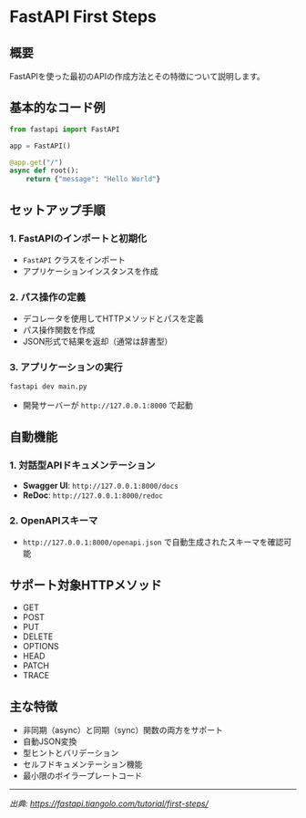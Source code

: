 # FastAPI First Steps

## 概要
FastAPIを使った最初のAPIの作成方法とその特徴について説明します。

## 基本的なコード例

```python
from fastapi import FastAPI

app = FastAPI()

@app.get("/")
async def root():
    return {"message": "Hello World"}
```

## セットアップ手順

### 1. FastAPIのインポートと初期化
- `FastAPI` クラスをインポート
- アプリケーションインスタンスを作成

### 2. パス操作の定義
- デコレータを使用してHTTPメソッドとパスを定義
- パス操作関数を作成
- JSON形式で結果を返却（通常は辞書型）

### 3. アプリケーションの実行
```bash
fastapi dev main.py
```
- 開発サーバーが `http://127.0.0.1:8000` で起動

## 自動機能

### 1. 対話型APIドキュメンテーション
- **Swagger UI**: `http://127.0.0.1:8000/docs`
- **ReDoc**: `http://127.0.0.1:8000/redoc`

### 2. OpenAPIスキーマ
- `http://127.0.0.1:8000/openapi.json` で自動生成されたスキーマを確認可能

## サポート対象HTTPメソッド
- GET
- POST
- PUT
- DELETE
- OPTIONS
- HEAD
- PATCH
- TRACE

## 主な特徴
- 非同期（async）と同期（sync）関数の両方をサポート
- 自動JSON変換
- 型ヒントとバリデーション
- セルフドキュメンテーション機能
- 最小限のボイラープレートコード

---
*出典: https://fastapi.tiangolo.com/tutorial/first-steps/*
